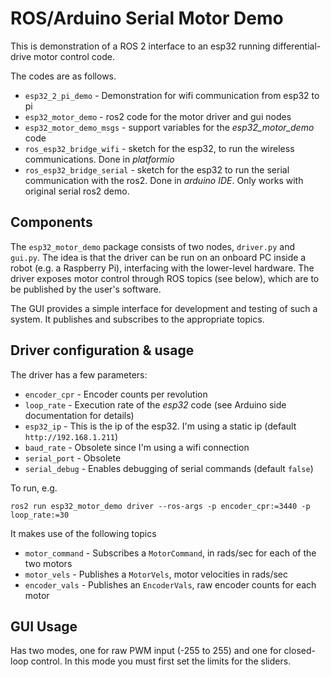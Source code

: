 # ROS/Arduino Serial Motor Demo

This is demonstration of a ROS 2 interface to an esp32 running differential-drive motor control code.

The codes are as follows.

- `esp32_2_pi_demo` - Demonstration for wifi communication from esp32 to pi
- `esp32_motor_demo` - ros2 code for the motor driver and gui nodes
- `esp32_motor_demo_msgs` - support variables for the *esp32_motor_demo* code
- `ros_esp32_bridge_wifi` - sketch for the esp32, to run the wireless communications. Done in *platformio*
- `ros_esp32_bridge_serial` - sketch for the esp32 to run the serial communication with the ros2. Done in *arduino IDE*. Only works with original serial ros2 demo.



## Components

The `esp32_motor_demo` package consists of two nodes, `driver.py` and `gui.py`. The idea is that the driver can be run on an onboard PC inside a robot (e.g. a Raspberry Pi), interfacing with the lower-level hardware. The driver exposes motor control through ROS topics (see below), which are to be published by the user's software.

The GUI provides a simple interface for development and testing of such a system. It publishes and subscribes to the appropriate topics.


## Driver configuration & usage

The driver has a few parameters:

- `encoder_cpr` - Encoder counts per revolution
- `loop_rate` - Execution rate of the *esp32* code (see Arduino side documentation for details)
- `esp32_ip` - This is the ip of the esp32. I'm using a static ip (default `http://192.168.1.211`)
- `baud_rate` - Obsolete since I'm using a wifi connection
- `serial_port` - Obsolete
- `serial_debug` - Enables debugging of serial commands (default `false`)

To run, e.g.
```
ros2 run esp32_motor_demo driver --ros-args -p encoder_cpr:=3440 -p loop_rate:=30 
```

It makes use of the following topics
- `motor_command` - Subscribes a `MotorCommand`, in rads/sec for each of the two motors
- `motor_vels` - Publishes a `MotorVels`, motor velocities in rads/sec
- `encoder_vals` - Publishes an `EncoderVals`, raw encoder counts for each motor



## GUI Usage

Has two modes, one for raw PWM input (-255 to 255) and one for closed-loop control. In this mode you must first set the limits for the sliders.






